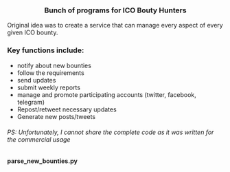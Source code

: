 ### <p align="center">Bunch of programs for ICO Bouty Hunters

Original idea was to create a service that can manage every aspect of every given ICO bounty.
### Key functions include: 
* notify about new bounties
* follow the requirements
* send updates
* submit weekly reports
* manage and promote participating accounts (twitter, facebook, telegram)
* Repost/retweet necessary updates
* Generate new posts/tweets
###### PS: Unfortunately, I cannot share the complete code as it was written for the commercial usage

<p><b>parse_new_bounties.py
